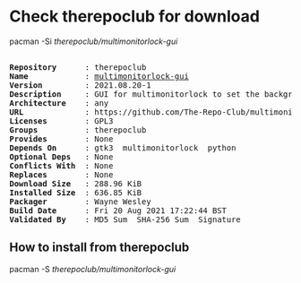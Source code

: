 # Check therepoclub for download

pacman -Si *therepoclub/multimonitorlock-gui*

<div class="highlight"><pre class="highlight"><text>
<b>Repository</b>      : therepoclub
<b>Name</b>            : <a href="../../x86_64/multimonitorlock-gui-2021.08.20-1-any.pkg.tar.zst">multimonitorlock-gui</a>
<b>Version</b>         : 2021.08.20-1
<b>Description</b>     : GUI for multimonitorlock to set the background using GTK3
<b>Architecture</b>    : any
<b>URL</b>             : https://github.com/The-Repo-Club/multimonitorlock-gui
<b>Licenses</b>        : GPL3
<b>Groups</b>          : therepoclub
<b>Provides</b>        : None
<b>Depends On</b>      : gtk3  multimonitorlock  python
<b>Optional Deps</b>   : None
<b>Conflicts With</b>  : None
<b>Replaces</b>        : None
<b>Download Size</b>   : 288.96 KiB
<b>Installed Size</b>  : 636.85 KiB
<b>Packager</b>        : Wayne Wesley <wayne6324@gmail.com>
<b>Build Date</b>      : Fri 20 Aug 2021 17:22:44 BST
<b>Validated By</b>    : MD5 Sum  SHA-256 Sum  Signature
</text></pre></div>

## How to install from therepoclub

pacman -S *therepoclub/multimonitorlock-gui*
